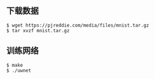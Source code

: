 ## 下载数据
```
$ wget https://pjreddie.com/media/files/mnist.tar.gz
$ tar xvzf mnist.tar.gz
```

## 训练网络

```
$ make
$ ./uwnet
```

